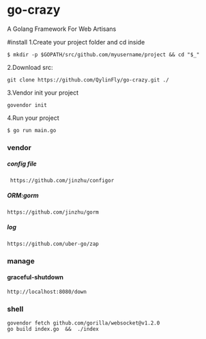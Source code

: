 # go-crazy 
A Golang Framework For Web Artisans

#install
1.Create your project folder and cd inside

    $ mkdir -p $GOPATH/src/github.com/myusername/project && cd "$_"

2.Download src:

    git clone https://github.com/QylinFly/go-crazy.git ./

3.Vendor init your project

    govendor init

4.Run your project

    $ go run main.go


### vendor 

##### config file
     https://github.com/jinzhu/configor

##### ORM:gorm 
    https://github.com/jinzhu/gorm

##### log
    https://github.com/uber-go/zap


### manage
#### graceful-shutdown
    http://localhost:8080/down



### shell
    govendor fetch github.com/gorilla/websocket@v1.2.0
    go build index.go  &&  ./index
